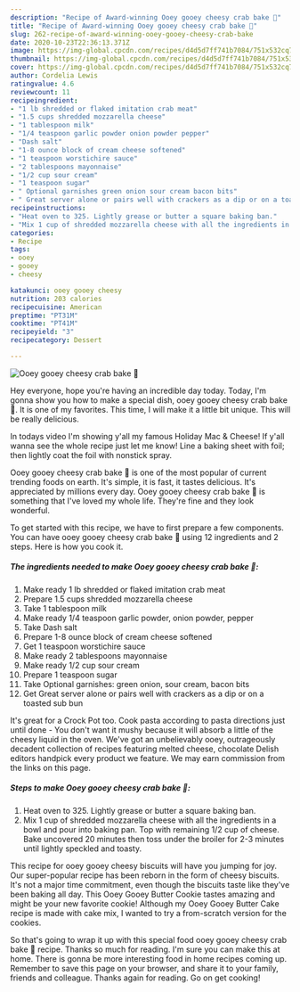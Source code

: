 ```yaml
---
description: "Recipe of Award-winning Ooey gooey cheesy crab bake 🦀"
title: "Recipe of Award-winning Ooey gooey cheesy crab bake 🦀"
slug: 262-recipe-of-award-winning-ooey-gooey-cheesy-crab-bake
date: 2020-10-23T22:36:13.371Z
image: https://img-global.cpcdn.com/recipes/d4d5d7ff741b7084/751x532cq70/ooey-gooey-cheesy-crab-bake-🦀-recipe-main-photo.jpg
thumbnail: https://img-global.cpcdn.com/recipes/d4d5d7ff741b7084/751x532cq70/ooey-gooey-cheesy-crab-bake-🦀-recipe-main-photo.jpg
cover: https://img-global.cpcdn.com/recipes/d4d5d7ff741b7084/751x532cq70/ooey-gooey-cheesy-crab-bake-🦀-recipe-main-photo.jpg
author: Cordelia Lewis
ratingvalue: 4.6
reviewcount: 11
recipeingredient:
- "1 lb shredded or flaked imitation crab meat"
- "1.5 cups shredded mozzarella cheese"
- "1 tablespoon milk"
- "1/4 teaspoon garlic powder onion powder pepper"
- "Dash salt"
- "1-8 ounce block of cream cheese softened"
- "1 teaspoon worstichire sauce"
- "2 tablespoons mayonnaise"
- "1/2 cup sour cream"
- "1 teaspoon sugar"
- " Optional garnishes green onion sour cream bacon bits"
- " Great server alone or pairs well with crackers as a dip or on a toasted sub bun"
recipeinstructions:
- "Heat oven to 325. Lightly grease or butter a square baking ban."
- "Mix 1 cup of shredded mozzarella cheese with all the ingredients in a bowl and pour into baking pan. Top with remaining 1/2 cup of cheese. Bake uncovered 20 minutes then toss under the broiler for 2-3 minutes until lightly speckled and toasty."
categories:
- Recipe
tags:
- ooey
- gooey
- cheesy

katakunci: ooey gooey cheesy 
nutrition: 203 calories
recipecuisine: American
preptime: "PT31M"
cooktime: "PT41M"
recipeyield: "3"
recipecategory: Dessert

---
```



![Ooey gooey cheesy crab bake 🦀](https://img-global.cpcdn.com/recipes/d4d5d7ff741b7084/751x532cq70/ooey-gooey-cheesy-crab-bake-🦀-recipe-main-photo.jpg)

Hey everyone, hope you're having an incredible day today. Today, I'm gonna show you how to make a special dish, ooey gooey cheesy crab bake 🦀. It is one of my favorites. This time, I will make it a little bit unique. This will be really delicious.

In todays video I&#39;m showing y&#39;all my famous Holiday Mac &amp; Cheese! If y&#39;all wanna see the whole recipe just let me know! Line a baking sheet with foil; then lightly coat the foil with nonstick spray.

Ooey gooey cheesy crab bake 🦀 is one of the most popular of current trending foods on earth. It's simple, it is fast, it tastes delicious. It's appreciated by millions every day. Ooey gooey cheesy crab bake 🦀 is something that I've loved my whole life. They're fine and they look wonderful.


To get started with this recipe, we have to first prepare a few components. You can have ooey gooey cheesy crab bake 🦀 using 12 ingredients and 2 steps. Here is how you cook it.

<!--inarticleads1-->

##### The ingredients needed to make Ooey gooey cheesy crab bake 🦀:

1. Make ready 1 lb shredded or flaked imitation crab meat
1. Prepare 1.5 cups shredded mozzarella cheese
1. Take 1 tablespoon milk
1. Make ready 1/4 teaspoon garlic powder, onion powder, pepper
1. Take Dash salt
1. Prepare 1-8 ounce block of cream cheese softened
1. Get 1 teaspoon worstichire sauce
1. Make ready 2 tablespoons mayonnaise
1. Make ready 1/2 cup sour cream
1. Prepare 1 teaspoon sugar
1. Take  Optional garnishes: green onion, sour cream, bacon bits
1. Get  Great server alone or pairs well with crackers as a dip or on a toasted sub bun


It&#39;s great for a Crock Pot too. Cook pasta according to pasta directions just until done - You don&#39;t want it mushy because it will absorb a little of the cheesy liquid in the oven. We&#39;ve got an unbelievably ooey, outrageously decadent collection of recipes featuring melted cheese, chocolate Delish editors handpick every product we feature. We may earn commission from the links on this page. 

<!--inarticleads2-->

##### Steps to make Ooey gooey cheesy crab bake 🦀:

1. Heat oven to 325. Lightly grease or butter a square baking ban.
1. Mix 1 cup of shredded mozzarella cheese with all the ingredients in a bowl and pour into baking pan. Top with remaining 1/2 cup of cheese. Bake uncovered 20 minutes then toss under the broiler for 2-3 minutes until lightly speckled and toasty.


This recipe for ooey gooey cheesy biscuits will have you jumping for joy. Our super-popular recipe has been reborn in the form of cheesy biscuits. It&#39;s not a major time commitment, even though the biscuits taste like they&#39;ve been baking all day. This Ooey Gooey Butter Cookie tastes amazing and might be your new favorite cookie! Although my Ooey Gooey Butter Cake recipe is made with cake mix, I wanted to try a from-scratch version for the cookies. 

So that's going to wrap it up with this special food ooey gooey cheesy crab bake 🦀 recipe. Thanks so much for reading. I'm sure you can make this at home. There is gonna be more interesting food in home recipes coming up. Remember to save this page on your browser, and share it to your family, friends and colleague. Thanks again for reading. Go on get cooking!
